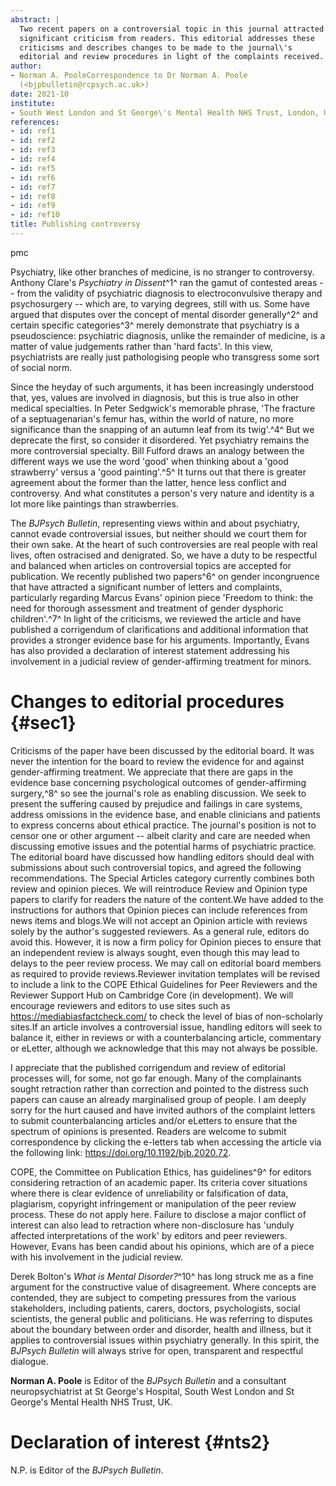 ```yaml
---
abstract: |
  Two recent papers on a controversial topic in this journal attracted
  significant criticism from readers. This editorial addresses these
  criticisms and describes changes to be made to the journal\'s
  editorial and review procedures in light of the complaints received.
author:
- Norman A. PooleCorrespondence to Dr Norman A. Poole
  (<bjpbulletin@rcpsych.ac.uk>)
date: 2021-10
institute:
- South West London and St George\'s Mental Health NHS Trust, London, UK
references:
- id: ref1
- id: ref2
- id: ref3
- id: ref4
- id: ref5
- id: ref6
- id: ref7
- id: ref8
- id: ref9
- id: ref10
title: Publishing controversy
---
```


pmc

Psychiatry, like other branches of medicine, is no stranger to
controversy. Anthony Clare\'s *Psychiatry in Dissent*^1^ ran the gamut
of contested areas -- from the validity of psychiatric diagnosis to
electroconvulsive therapy and psychosurgery -- which are, to varying
degrees, still with us. Some have argued that disputes over the concept
of mental disorder generally^2^ and certain specific categories^3^
merely demonstrate that psychiatry is a pseudoscience: psychiatric
diagnosis, unlike the remainder of medicine, is a matter of value
judgements rather than 'hard facts'. In this view, psychiatrists are
really just pathologising people who transgress some sort of social
norm.

Since the heyday of such arguments, it has been increasingly understood
that, yes, values are involved in diagnosis, but this is true also in
other medical specialties. In Peter Sedgwick\'s memorable phrase, 'The
fracture of a septuagenarian\'s femur has, within the world of nature,
no more significance than the snapping of an autumn leaf from its
twig'.^4^ But we deprecate the first, so consider it disordered. Yet
psychiatry remains the more controversial specialty. Bill Fulford draws
an analogy between the different ways we use the word 'good' when
thinking about a 'good strawberry' versus a 'good painting'.^5^ It turns
out that there is greater agreement about the former than the latter,
hence less conflict and controversy. And what constitutes a person\'s
very nature and identity is a lot more like paintings than strawberries.

The *BJPsych Bulletin*, representing views within and about psychiatry,
cannot evade controversial issues, but neither should we court them for
their own sake. At the heart of such controversies are real people with
real lives, often ostracised and denigrated. So, we have a duty to be
respectful and balanced when articles on controversial topics are
accepted for publication. We recently published two papers^6^ on gender
incongruence that have attracted a significant number of letters and
complaints, particularly regarding Marcus Evans' opinion piece 'Freedom
to think: the need for thorough assessment and treatment of gender
dysphoric children'.^7^ In light of the criticisms, we reviewed the
article and have published a corrigendum of clarifications and
additional information that provides a stronger evidence base for his
arguments. Importantly, Evans has also provided a declaration of
interest statement addressing his involvement in a judicial review of
gender-affirming treatment for minors.

# Changes to editorial procedures {#sec1}

Criticisms of the paper have been discussed by the editorial board. It
was never the intention for the board to review the evidence for and
against gender-affirming treatment. We appreciate that there are gaps in
the evidence base concerning psychological outcomes of gender-affirming
surgery,^8^ so see the journal\'s role as enabling discussion. We seek
to present the suffering caused by prejudice and failings in care
systems, address omissions in the evidence base, and enable clinicians
and patients to express concerns about ethical practice. The journal\'s
position is not to censor one or other argument -- albeit clarity and
care are needed when discussing emotive issues and the potential harms
of psychiatric practice. The editorial board have discussed how handling
editors should deal with submissions about such controversial topics,
and agreed the following recommendations. The Special Articles category
currently combines both review and opinion pieces. We will reintroduce
Review and Opinion type papers to clarify for readers the nature of the
content.We have added to the instructions for authors that Opinion
pieces can include references from news items and blogs.We will not
accept an Opinion article with reviews solely by the author\'s suggested
reviewers. As a general rule, editors do avoid this. However, it is now
a firm policy for Opinion pieces to ensure that an independent review is
always sought, even though this may lead to delays to the peer review
process. We may call on editorial board members as required to provide
reviews.Reviewer invitation templates will be revised to include a link
to the COPE Ethical Guidelines for Peer Reviewers and the Reviewer
Support Hub on Cambridge Core (in development). We will encourage
reviewers and editors to use sites such as
<https://mediabiasfactcheck.com/> to check the level of bias of
non-scholarly sites.If an article involves a controversial issue,
handling editors will seek to balance it, either in reviews or with a
counterbalancing article, commentary or eLetter, although we acknowledge
that this may not always be possible.

I appreciate that the published corrigendum and review of editorial
processes will, for some, not go far enough. Many of the complainants
sought retraction rather than correction and pointed to the distress
such papers can cause an already marginalised group of people. I am
deeply sorry for the hurt caused and have invited authors of the
complaint letters to submit counterbalancing articles and/or eLetters to
ensure that the spectrum of opinions is presented. Readers are welcome
to submit correspondence by clicking the e-letters tab when accessing
the article via the following link:
<https://doi.org/10.1192/bjb.2020.72>.

COPE, the Committee on Publication Ethics, has guidelines^9^ for editors
considering retraction of an academic paper. Its criteria cover
situations where there is clear evidence of unreliability or
falsification of data, plagiarism, copyright infringement or
manipulation of the peer review process. These do not apply here.
Failure to disclose a major conflict of interest can also lead to
retraction where non-disclosure has 'unduly affected interpretations of
the work' by editors and peer reviewers. However, Evans has been candid
about his opinions, which are of a piece with his involvement in the
judicial review.

Derek Bolton\'s *What is Mental Disorder?*^10^ has long struck me as a
fine argument for the constructive value of disagreement. Where concepts
are contended, they are subject to competing pressures from the various
stakeholders, including patients, carers, doctors, psychologists, social
scientists, the general public and politicians. He was referring to
disputes about the boundary between order and disorder, health and
illness, but it applies to controversial issues within psychiatry
generally. In this spirit, the *BJPsych Bulletin* will always strive for
open, transparent and respectful dialogue.

**Norman A. Poole** is Editor of the *BJPsych Bulletin* and a consultant
neuropsychiatrist at St George\'s Hospital, South West London and St
George\'s Mental Health NHS Trust, UK.

# Declaration of interest {#nts2}

N.P. is Editor of the *BJPsych Bulletin*.
